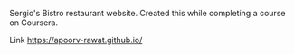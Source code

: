 Sergio's Bistro restaurant website.
Created this while completing a course on Coursera.


Link
https://apoorv-rawat.github.io/
